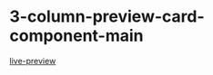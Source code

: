 # 3-column-preview-card-component-main

[live-preview](https://iamparthshrimali.github.io/3-column-preview-card-component-main/)

